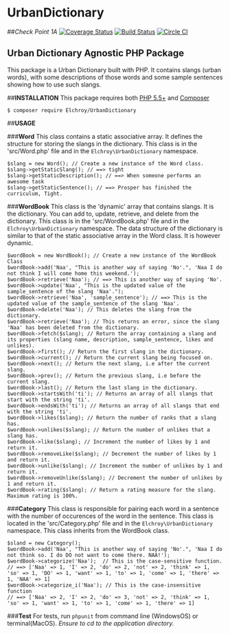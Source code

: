 # **UrbanDictionary**
##*Check Point 1A*
[![Coverage Status](https://coveralls.io/repos/github/andela-celisha-wigwe/UrbanDictionary/badge.svg?branch=development)](https://coveralls.io/github/andela-celisha-wigwe/UrbanDictionary?branch=development)
[![Build Status](https://travis-ci.org/andela-celisha-wigwe/UrbanDictionary.svg?branch=development)](https://travis-ci.org/andela-celisha-wigwe/UrbanDictionary)
[![Circle CI](https://circleci.com/gh/andela-celisha-wigwe/UrbanDictionary/tree/development.svg?style=svg)](https://circleci.com/gh/andela-celisha-wigwe/UrbanDictionary/tree/development)

## **Urban Dictionary Agnostic PHP Package**

This package is a Urban Dictionary built with PHP. It contains slangs (urban words), with some descriptions of those words and some sample sentences showing how to use such slangs.

##**INSTALLATION**
This package requires both [PHP 5.5+](http://php.net/) and [Composer](https://getcomposer.org/)

`$ composer require Elchroy/UrbanDictionary`

##**USAGE**


###**Word**
This class contains a static associative array. It defines the structure for storing the slangs in the dictionary.
This class is in the 'src/Word.php' file and in the `Elchroy\UrbanDictionary` namespace.
```
$slang = new Word(); // Create a new instance of the Word class.
$slang->getStaticSlang(); // ==> tight
$slang->getStaticDescription(); // ==> When someone performs an awesome task
$slang->getStaticSentence(); // ==> Prosper has finished the curriculum, Tight.
```


###**WordBook**
This class is the 'dynamic' array that contains slangs. It is the dictionary. You can add to, update, retrieve, and delete from the dictionary.
This class is in the 'src/WordBook.php' file and in the `Elchroy\UrbanDictionary` namespace. The data structure of the dictionary is similar to that of the static associative array in the Word class. It is however dynamic.
```
$wordBook = new WordBook(); // Create a new instance of the WordBook Class
$wordBook->add('Naa', "This is another way of saying 'No'.", 'Naa I do not think I will come home this weekend.');
$wordBook->retrieve('Naa'); // ==> This is another way of saying 'No'.
$wordBook->update('Naa', "This is the updated value of the sample_sentence of the slang 'Naa'.");
$wordBook->retrieve('Naa', 'sample_sentence'); // ==> This is the updated value of the sample_sentence of the slang 'Naa'.
$wordBook->delete('Naa'); // This deletes the slang from the dictionary.
$wordBook->retrieve('Naa'); // This returns an error, since the slang 'Naa' has been deleted from the dictionary.
$wordBook->fetch($slang); // Return the array containing a slang and its properties (slang name, description, sample_sentence, likes and unlikes).
$wordBook->first(); // Return the first slang in the dictionary.
$wordBook->current(); // Return the current slang being focused on.
$wordBook->next(); // Return the next slang, i.e after the current slang.
$wordBook->prev(); // Return the previous slang, i.e before the current slang.
$wordBook->last(); // Return the last slang in the dictionary.
$wordBook->startsWith('ti'); // Returns an array of all slangs that start with the string 'ti'.
$wordBook->endsWith('ti'); // Returns an array of all slangs that end with the string 'ti'.
$wordBook->likes($slang); // Return the number of ranks that a slang has.
$wordBook->unlikes($slang); // Return the number of unlikes that a slang has.
$wordBook->like($slang); // Increment the number of likes by 1 and return it.
$wordBook->removeLike($slang); // Decrement the number of likes by 1 and return it.
$wordBook->unlike($slang); // Increment the number of unlikes by 1 and return it.
$wordBook->removeUnlike($slang); // Decrement the number of unlikes by 1 and return it.
$wordBook->rating($slang); // Return a rating measure for the slang. Maximum rating is 100%.
```


###**Category**
This class is responsible for pairing each word in a sentence with the number of occurences of the word in the sentence.
This class is located in the 'src/Category.php' file and in the `Elchroy\UrbanDictionary` namespace. This class inherits from the WordBook class.
```
$sland = new Category();
$wordBook->add('Naa', "This is another way of saying 'No'.", 'Naa I do not think so. I do DO not want to come there. NAA!');
$wordBook->categorize('Naa');  // This is the case-sensitive function.
// ==> ['Naa' => 1, 'I' => 2, 'do' => 2, 'not' => 2, 'think' => 1, 'so' => 1, 'DO' => 1, 'want' => 1, 'to' => 1, 'come' => 1, 'there' => 1, 'NAA' => 1]
$wordBook->categorize_i('Naa'); // This is the case-insensitive function
// ==> ['Naa' => 2, 'I' => 2, 'do' => 3, 'not' => 2, 'think' => 1, 'so' => 1, 'want' => 1, 'to' => 1, 'come' => 1, 'there' => 1]
```


###**Test**
For tests, run `phpunit` from command line (WindowsOS) or terminal(MacOS).
*Ensure to cd to the application directory.*